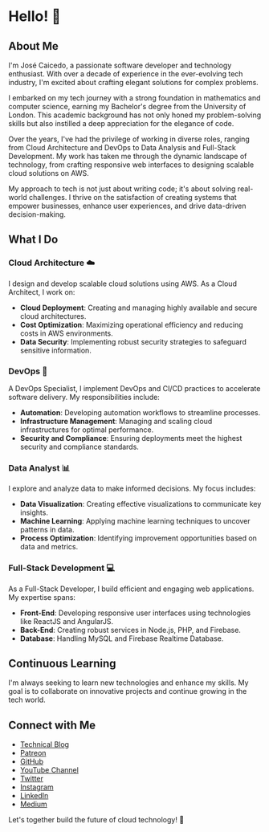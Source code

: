 # Hello! 👋

## About Me

I'm José Caicedo, a passionate software developer and technology enthusiast. With over a decade of experience in the ever-evolving tech industry, I'm excited about crafting elegant solutions for complex problems.

I embarked on my tech journey with a strong foundation in mathematics and computer science, earning my Bachelor's degree from the University of London. This academic background has not only honed my problem-solving skills but also instilled a deep appreciation for the elegance of code.

Over the years, I've had the privilege of working in diverse roles, ranging from Cloud Architecture and DevOps to Data Analysis and Full-Stack Development. My work has taken me through the dynamic landscape of technology, from crafting responsive web interfaces to designing scalable cloud solutions on AWS.

My approach to tech is not just about writing code; it's about solving real-world challenges. I thrive on the satisfaction of creating systems that empower businesses, enhance user experiences, and drive data-driven decision-making.

## What I Do

### Cloud Architecture ☁️

I design and develop scalable cloud solutions using AWS. As a Cloud Architect, I work on:

- **Cloud Deployment**: Creating and managing highly available and secure cloud architectures.
- **Cost Optimization**: Maximizing operational efficiency and reducing costs in AWS environments.
- **Data Security**: Implementing robust security strategies to safeguard sensitive information.

### DevOps 🚀

A DevOps Specialist, I implement DevOps and CI/CD practices to accelerate software delivery. My responsibilities include:

- **Automation**: Developing automation workflows to streamline processes.
- **Infrastructure Management**: Managing and scaling cloud infrastructures for optimal performance.
- **Security and Compliance**: Ensuring deployments meet the highest security and compliance standards.

### Data Analyst 📊

I explore and analyze data to make informed decisions. My focus includes:

- **Data Visualization**: Creating effective visualizations to communicate key insights.
- **Machine Learning**: Applying machine learning techniques to uncover patterns in data.
- **Process Optimization**: Identifying improvement opportunities based on data and metrics.

### Full-Stack Development 💻

As a Full-Stack Developer, I build efficient and engaging web applications. My expertise spans:

- **Front-End**: Developing responsive user interfaces using technologies like ReactJS and AngularJS.
- **Back-End**: Creating robust services in Node.js, PHP, and Firebase.
- **Database**: Handling MySQL and Firebase Realtime Database.

## Continuous Learning

I'm always seeking to learn new technologies and enhance my skills. My goal is to collaborate on innovative projects and continue growing in the tech world.

## Connect with Me

- [Technical Blog](https://josecaicedo.co/)
- [Patreon](https://www.patreon.com/soyjosecaicedo)
- [GitHub](https://github.com/jlcaicedo)
- [YouTube Channel](https://www.youtube.com/channel/UCX5w6KTXJAv219CrbmXb5_Q)
- [Twitter](https://twitter.com/SoyJoseCaicedo)
- [Instagram](https://www.instagram.com/SoyJoseCaicedo/)
- [LinkedIn](https://linkedin.com/in/jlcaicedo/)
- [Medium](https://medium.com/subscribe/@soyjosecaicedo)

Let's together build the future of cloud technology! 🚀
